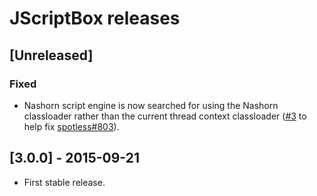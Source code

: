 # JScriptBox releases

## [Unreleased]
### Fixed
- Nashorn script engine is now searched for using the Nashorn classloader rather than the current thread context classloader ([#3](https://github.com/diffplug/jscriptbox/pull/3) to help fix [spotless#803](https://github.com/diffplug/spotless/issues/803)).

## [3.0.0] - 2015-09-21
- First stable release.
